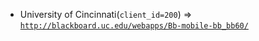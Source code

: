  - University of Cincinnati(`client_id=200`) => [`http://blackboard.uc.edu/webapps/Bb-mobile-bb_bb60/`](http://blackboard.uc.edu/webapps/Bb-mobile-bb_bb60/)
